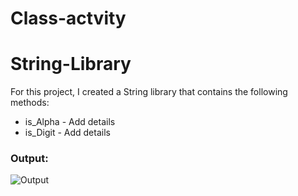 # Class-actvity
# String-Library
For this project, I created a String library that contains the following methods:
* is_Alpha - Add details
* is_Digit - Add details
  
###  Output:
<img src='https://imgur.com/a/Pj3Dgdd.png' title='Output' width='' alt='Output' />
